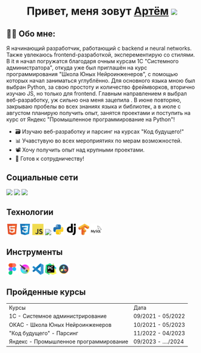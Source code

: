 <h1 align="center">Привет, меня зовут <a href="https://hat-inc.site/" target="_blank">Артём</a> 
<img src="https://cdn.discordapp.com/attachments/675399734390685717/1114590772168241294/hat.png" height="32"/></h1>
<div>
  <h2>👨‍💻 Обо мне:</h2>
  <div>Я начинающий разработчик, работающий с backend и neural networks. Также увлекаюсь frontend-разработкой, эксперементирую со стилями. В it я
  начал погружатся благодаря очным курсам 1C "Системного администратора", откуда уже был приглашён на курс программирования "Школа Юных Нейроинженеров", 
  с помощью которых начал заниматься углублённо. Для основного языка мною был выбран Python, за свою простоту и количество фреймворков, вторично изучаю JS, но только
  для frontend. Главным направлением я выбрал веб-разработку, уж сильно она меня зацепила . В июне повторяю, закрываю пробелы во всех знаниях языка и библиотек,
  а в июле с августом планирую получить опыт, занятся проектами и поступить на курс от Яндекс "Промышленное программирование на Python"!
  </div>
  <ul>
    <li>🗃️ Изучаю веб-разработку и парсинг на курсах "Код будущего!"</li>
    <li>📊 Учавстувую во всех мероприятиях по мерам возможностей.</li>
    <li>📽️ Хочу получить опыт над крупными проектами.</li>
    <li>🤝 Готов к сотрудничеству!</li>
  </ul>
</div>
<div>
  <h2>Социальные сети</h2>
  <a href="https://vk.com/id392872765"><img src="https://camo.githubusercontent.com/e8005e7cba12a7d7a844030ba9a19259bf56e6b5e921b4053aa82f7a7b38fe60/68747470733a2f2f63646e2d69636f6e732d706e672e666c617469636f6e2e636f6d2f3531322f3134352f3134353831332e706e67" height="30"/></a>
  <a href=""><img src="https://avatars.mds.yandex.net/get-entity_search/5488405/551762834/S122x122Fit_2x" height="30"/></a>
  <a href="https://hat-inc.site/"><img src="https://cdn.discordapp.com/attachments/675399734390685717/1114590772168241294/hat.png" height="30"/></a>
</div>
<div>
  <h2>Технологии</h2>
  <a href=""><img src="https://github.com/devicons/devicon/raw/master/icons/html5/html5-original.svg" height="30"/></a>
  <a href=""><img src="https://github.com/devicons/devicon/raw/master/icons/css3/css3-original.svg" height="30"/></a>
  <a href=""><img src="https://github.com/devicons/devicon/raw/master/icons/javascript/javascript-original.svg" height="30"/></a>
  <a href=""><img src="https://www.nginx.com/wp-content/uploads/2019/10/favicon-48x48.ico" height="30"/></a>
  <a href=""><img src="https://raw.githubusercontent.com/BogdanO4ka/BogdanO4ka/2daa18ee18db35aa64971e3cce9cf17cb89519d5/material/python-svgrepo-com.svg" height="30"/></a>
  <a href=""><img src="https://raw.githubusercontent.com/BogdanO4ka/BogdanO4ka/f18382219dcbddba333a7b6a7e35d6547ad58253/material/django.svg" height="30"/></a>
  <a href=""><img src="https://raw.githubusercontent.com/BogdanO4ka/BogdanO4ka/2daa18ee18db35aa64971e3cce9cf17cb89519d5/material/Tensorflow_logo.svg" height="30"/></a>
  <a href=""><img src="https://raw.githubusercontent.com/BogdanO4ka/BogdanO4ka/2daa18ee18db35aa64971e3cce9cf17cb89519d5/material/mysql-svgrepo-com.svg" height="30"/></a>
</div>
<div>
  <h2>Инструменты</h2>
  <a href=""><img src="https://github.com/devicons/devicon/raw/master/icons/figma/figma-original.svg" height="30"/></a>
  <a href=""><img src="https://raw.githubusercontent.com/BogdanO4ka/BogdanO4ka/2daa18ee18db35aa64971e3cce9cf17cb89519d5/material/Calligrakrita-base.svg" height="30"/></a>
  <a href=""><img src="https://raw.githubusercontent.com/BogdanO4ka/BogdanO4ka/f9d83a871aa4e0324795bf49b2367615b1aa8d81/material/visual-studio-code-1.svg" height="30"/></a>
  <a href=""><img src="https://raw.githubusercontent.com/BogdanO4ka/BogdanO4ka/f9d83a871aa4e0324795bf49b2367615b1aa8d81/material/PyCharm_Icon.svg" height="30"/></a>
  <a href=""><img src="https://raw.githubusercontent.com/BogdanO4ka/BogdanO4ka/f9d83a871aa4e0324795bf49b2367615b1aa8d81/material/icons8-davinci-resolve.svg" height="30"/></a>
</div>
<div>
  <h2>Пройденные курсы</h2>
  <table>
    <tr>
      <td>Курсы</td>
      <td>Дата</td>
    </tr>
    <tr>
      <td>1С - Системное администрирование</td>
      <td>09/2021 - 05/2022</td>
    </tr>
    <tr>
      <td>ОКАС - Школа Юных Нейроинженеров</td>
      <td>10/2021 - 05/2023</td>
    </tr>
    <tr>
      <td>"Код будущего" - Парсинг</td>
      <td>11/2022 - 04/2023</td>
    </tr>
    <tr>
      <td>Яндекс - Промышленное программирование</td>
      <td>09/2023 - ..../2024</td>
    </tr>
  </table>
</div>


